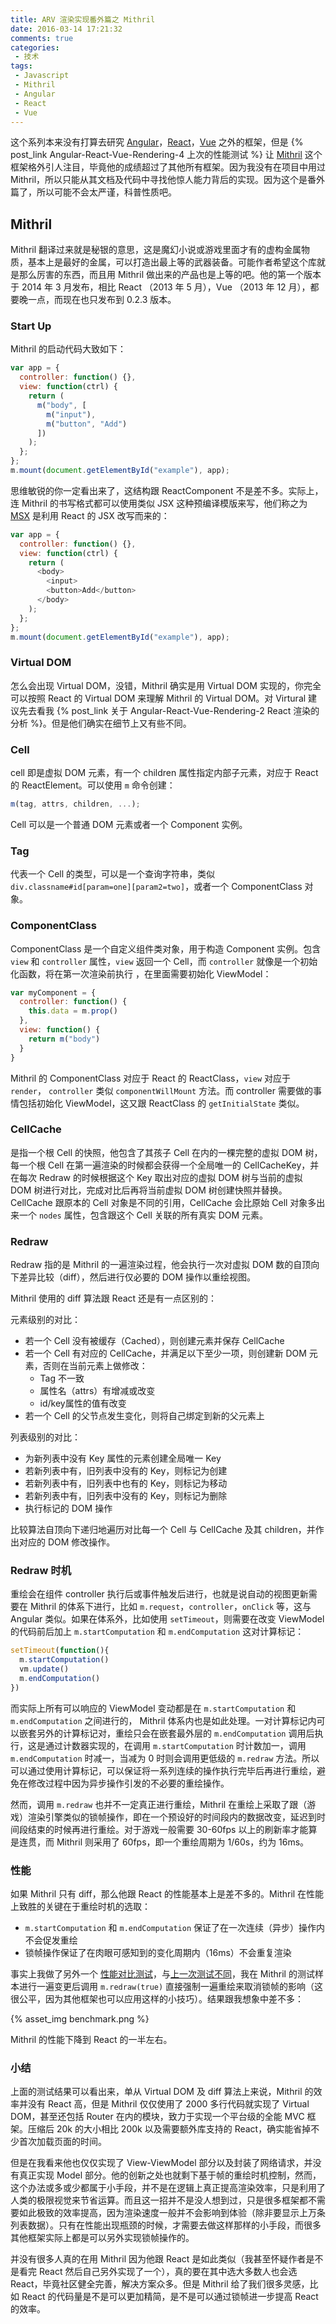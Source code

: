 ```yaml
---
title: ARV 渲染实现番外篇之 Mithril
date: 2016-03-14 17:21:32
comments: true
categories:
 - 技术
tags:
 - Javascript
 - Mithril
 - Angular
 - React
 - Vue
---
```


这个系列本来没有打算去研究 [Angular][1]，[React][2]，[Vue][3] 之外的框架，但是 {% post_link Angular-React-Vue-Rendering-4 上次的性能测试 %} 让 [Mithril][7] 这个框架格外引人注目，毕竟他的成绩超过了其他所有框架。因为我没有在项目中用过 Mithril，所以只能从其文档及代码中寻找他惊人能力背后的实现。因为这个是番外篇了，所以可能不会太严谨，科普性质吧。

## Mithril

Mithril 翻译过来就是秘银的意思，这是魔幻小说或游戏里面才有的虚构金属物质，基本上是最好的金属，可以打造出最上等的武器装备。可能作者希望这个库就是那么厉害的东西，而且用 Mithril 做出来的产品也是上等的吧。他的第一个版本于 2014 年 3 月发布，相比 React （2013 年 5 月），Vue （2013 年 12 月），都要晚一点，而现在也只发布到 0.2.3 版本。

### Start Up

Mithril 的启动代码大致如下：

``` js
var app = {
  controller: function() {},
  view: function(ctrl) {
    return (
      m("body", [
        m("input"),
        m("button", "Add")
      ])
    );
  };
};
m.mount(document.getElementById("example"), app);
```

思维敏锐的你一定看出来了，这结构跟 ReactComponent 不是差不多。实际上，连 Mithril 的书写格式都可以使用类似 JSX 这种预编译模版来写，他们称之为 [MSX][8] 是利用 React 的 JSX 改写而来的：

``` js
var app = {
  controller: function() {},
  view: function(ctrl) {
    return (
      <body>
        <input>
        <button>Add</button>
      </body>
    );
  };
};
m.mount(document.getElementById("example"), app);
```

### Virtual DOM

怎么会出现 Virtual DOM，没错，Mithril 确实是用 Virtual DOM 实现的，你完全可以按照 React 的 Virtual DOM 来理解 Mithril 的 Virtual DOM。对 Virtural 建议先去看我 {% post_link 关于 Angular-React-Vue-Rendering-2 React 渲染的分析 %}。但是他们确实在细节上又有些不同。

### Cell

cell 即是虚拟 DOM 元素，有一个 children 属性指定内部子元素，对应于 React 的 ReactElement。可以使用 `m` 命令创建：

``` js
m(tag, attrs, children, ...);
```

Cell 可以是一个普通 DOM 元素或者一个 Component 实例。

### Tag

代表一个 Cell 的类型，可以是一个查询字符串，类似 `div.classname#id[param=one][param2=two]`，或者一个 ComponentClass 对象。

### ComponentClass

ComponentClass 是一个自定义组件类对象，用于构造 Component 实例。包含 `view` 和 `controller` 属性，`view` 返回一个 Cell，而 `controller` 就像是一个初始化函数，将在第一次渲染前执行 ，在里面需要初始化 ViewModel：

``` js
var myComponent = {
  controller: function() {
    this.data = m.prop()
  },
  view: function() {
    return m("body")
  }
}
```

Mithril 的 ComponentClass 对应于 React 的 ReactClass，`view` 对应于 `render`， `controller` 类似 `componentWillMount` 方法。而 controller 需要做的事情包括初始化 ViewModel，这又跟 ReactClass 的 `getInitialState` 类似。

### CellCache

是指一个根 Cell 的快照，他包含了其孩子 Cell 在内的一棵完整的虚拟 DOM 树，每一个根 Cell 在第一遍渲染的时候都会获得一个全局唯一的 CellCacheKey，并在每次 Redraw 的时候根据这个 Key 取出对应的虚拟 DOM 树与当前的虚拟 DOM 树进行对比，完成对比后再将当前虚拟 DOM 树创建快照并替换。CellCache 跟原本的 Cell 对象是不同的引用，CellCache 会比原始 Cell 对象多出来一个 `nodes` 属性，包含跟这个 Cell 关联的所有真实 DOM 元素。

### Redraw

Redraw 指的是 Mithril 的一遍渲染过程，他会执行一次对虚拟 DOM 数的自顶向下差异比较（diff），然后进行仅必要的 DOM 操作以重绘视图。

Mithril 使用的 diff 算法跟 React 还是有一点区别的：

元素级别的对比：
 - 若一个 Cell 没有被缓存（Cached），则创建元素并保存 CellCache
 - 若一个 Cell 有对应的 CellCache，并满足以下至少一项，则创建新 DOM 元素，否则在当前元素上做修改：
   - Tag 不一致
   - 属性名（attrs）有增减或改变
   - id/key属性的值有改变
 - 若一个 Cell 的父节点发生变化，则将自己绑定到新的父元素上

列表级别的对比：
 - 为新列表中没有 Key 属性的元素创建全局唯一 Key
 - 若新列表中有，旧列表中没有的 Key，则标记为创建
 - 若新列表中有，旧列表中也有的 Key，则标记为移动
 - 若新列表中有，旧列表中没有的 Key，则标记为删除
 - 执行标记的 DOM 操作

比较算法自顶向下递归地遍历对比每一个 Cell 与 CellCache 及其 children，并作出对应的 DOM 修改操作。

### Redraw 时机

重绘会在组件 controller 执行后或事件触发后进行，也就是说自动的视图更新需要在 Mithril 的体系下进行，比如 `m.request`，`controller`，`onClick` 等，这与 Angular 类似。如果在体系外，比如使用 `setTimeout`，则需要在改变 ViewModel 的代码前后加上 `m.startComputation` 和 `m.endComputation` 这对计算标记：

``` js
setTimeout(function(){
  m.startComputation()
  vm.update()
  m.endComputation()
})
```

而实际上所有可以响应的 ViewModel 变动都是在 `m.startComputation` 和 `m.endComputation` 之间进行的， Mithril 体系内也是如此处理。一对计算标记内可以嵌套另外的计算标记对，重绘只会在嵌套最外层的 `m.endComputation` 调用后执行，这是通过计数器实现的，在调用 `m.startComputation` 时计数加一，调用 `m.endComputation` 时减一，当减为 0 时则会调用更低级的 `m.redraw` 方法。所以可以通过使用计算标记，可以保证将一系列连续的操作执行完毕后再进行重绘，避免在修改过程中因为异步操作引发的不必要的重绘操作。

然而，调用 `m.redraw` 也并不一定真正进行重绘，Mithril 在重绘上采取了跟（游戏）渲染引擎类似的锁帧操作，即在一个预设好的时间段内的数据改变，延迟到时间段结束的时候再进行重绘。对于游戏一般需要 30-60fps 以上的刷新率才能算是连贯，而 Mithril 则采用了 60fps，即一个重绘周期为 1/60s，约为 16ms。

### 性能

如果 Mithril 只有 diff，那么他跟 React 的性能基本上是差不多的。Mithril 在性能上致胜的关键在于重绘时机的选取：
 - `m.startComputation` 和 `m.endComputation` 保证了在一次连续（异步）操作内不会促发重绘
 - 锁帧操作保证了在肉眼可感知到的变化周期内（16ms）不会重复渲染

事实上我做了另外一个 [性能对比测试](http://jsperf.com/angular-vs-knockout-vs-ember/843)，与[上一次测试不同](http://jsperf.com/angular-vs-knockout-vs-ember/842)，我在 Mithril 的测试样本进行一遍变更后调用 `m.redraw(true)` 直接强制一遍重绘来取消锁帧的影响（这很公平，因为其他框架也可以应用这样的小技巧）。结果跟我想象中差不多：

{% asset_img benchmark.png %}

Mithril 的性能下降到 React 的一半左右。

### 小结

上面的测试结果可以看出来，单从 Virtual DOM 及 diff 算法上来说，Mithril 的效率并没有 React 高，但是 Mithril 仅仅使用了 2000 多行代码就实现了 Virtual DOM，甚至还包括 Router 在内的模块，致力于实现一个平台级的全能 MVC 框架。压缩后 20k 的大小相比 200k 以及需要额外库支持的 React，确实能省掉不少首次加载页面的时间。

但是在我看来他也仅仅实现了 View-ViewModel 部分以及封装了网络请求，并没有真正实现 Model 部分。他的创新之处也就剩下基于帧的重绘时机控制，然而，这个办法或多或少都属于小手段，并不是在逻辑上真正提高渲染效率，只是利用了人类的极限视觉来节省运算。而且这一招并不是没人想到过，只是很多框架都不需要如此极致的效率提高，因为渲染速度一般并不会影响到体验（除非要显示上万条列表数据）。只有在性能出现瓶颈的时候，才需要去做这样那样的小手段，而很多其他框架实际上都是可以另外实现锁帧操作的。

并没有很多人真的在用 Mithril 因为他跟 React 是如此类似（我甚至怀疑作者是不是看完 React 然后自己另外实现了一个），真的要在其中选大多数人也会选 React，毕竟社区健全完善，解决方案众多。但是 Mithril 给了我们很多灵感，比如 React 的代码量是不是可以更加精简，是不是可以通过锁帧进一步提高 React 的效率。

[1]: https://angular.io
[2]: https://facebook.github.io/react
[3]: http://vuejs.org/
[4]: https://www.polymer-project.org/1.0/
[5]: https://facebook.github.io/immutable-js/
[6]: https://github.com/magnumjs/mag.js/
[7]: http://mithril.js.org/
[8]: https://github.com/insin/msx
